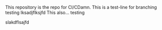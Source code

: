 This repository is the repo for CI/CDamn.
This is a test-line for branching
testing
lksadjflksjfd
This also...
testing

slakdflsajfd
